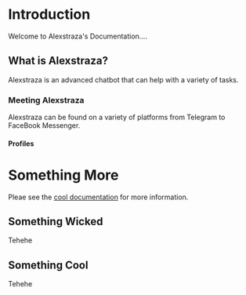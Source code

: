 # Introduction
Welcome to Alexstraza's Documentation....

## What is Alexstraza?
Alexstraza is an advanced chatbot that can help with a variety of tasks.

### Meeting Alexstraza
Alexstraza can be found on a variety of platforms from Telegram to FaceBook Messenger.

#### Profiles

# Something More

Pleae see the [cool documentation](./More/cool.md) for more information.

## Something Wicked
Tehehe

## Something Cool
Tehehe